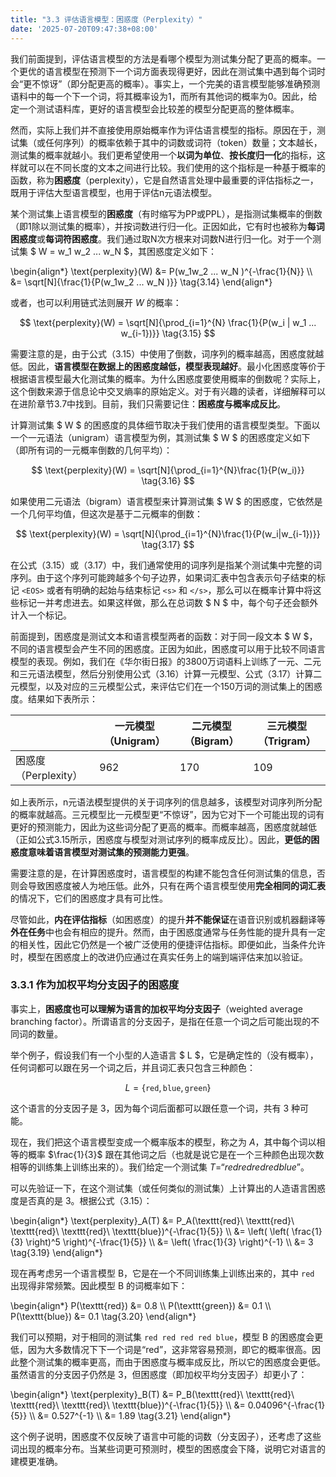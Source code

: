 ```yaml
---
title: "3.3 评估语言模型：困惑度（Perplexity）"
date: '2025-07-20T09:47:38+08:00'
---
```


我们前面提到，评估语言模型的方法是看哪个模型为测试集分配了更高的概率。一个更优的语言模型在预测下一个词方面表现得更好，因此在测试集中遇到每个词时会“更不惊讶”（即分配更高的概率）。事实上，一个完美的语言模型能够准确预测语料中的每一个下一个词，将其概率设为1，而所有其他词的概率为0。因此，给定一个测试语料库，更好的语言模型会比较差的模型分配更高的整体概率。

然而，实际上我们并不直接使用原始概率作为评估语言模型的指标。原因在于，测试集（或任何序列）的概率依赖于其中的词数或词符（token）数量；文本越长，测试集的概率就越小。我们更希望使用一个**以词为单位**、**按长度归一化**的指标，这样就可以在不同长度的文本之间进行比较。我们使用的这个指标是一种基于概率的函数，称为**困惑度**（perplexity），它是自然语言处理中最重要的评估指标之一，既用于评估大型语言模型，也用于评估n元语法模型。

某个测试集上语言模型的**困惑度**（有时缩写为PP或PPL），是指测试集概率的倒数（即1除以测试集的概率），并按词数进行归一化。正因如此，它有时也被称为**每词困惑度**或**每词符困惑度**。我们通过取N次方根来对词数N进行归一化。对于一个测试集 $ W = w_1 w_2 ... w_N $，其困惑度定义如下：

<div class="math">\begin{align*}
\text{perplexity}(W) &= P(w_1w_2 ... w_N )^{-\frac{1}{N}} \\
&= \sqrt[N]{\frac{1}{P(w_1w_2 ... w_N )}} \tag{3.14}
\end{align*}</div>

或者，也可以利用链式法则展开 $W$ 的概率：

$$
\text{perplexity}(W) = \sqrt[N]{\prod_{i=1}^{N} \frac{1}{P(w_i | w_1 ... w_{i-1})}} \tag{3.15}
$$

需要注意的是，由于公式（3.15）中使用了倒数，词序列的概率越高，困惑度就越低。因此，**语言模型在数据上的困惑度越低，模型表现越好**。最小化困惑度等价于根据语言模型最大化测试集的概率。为什么困惑度要使用概率的倒数呢？实际上，这个倒数来源于信息论中交叉熵率的原始定义。对于有兴趣的读者，详细解释可以在进阶章节3.7中找到。目前，我们只需要记住：**困惑度与概率成反比**。

计算测试集 $ W $ 的困惑度的具体细节取决于我们使用的语言模型类型。下面以一个一元语法（unigram）语言模型为例，其测试集 $ W $ 的困惑度定义如下（即所有词的一元概率倒数的几何平均）：

$$
\text{perplexity}(W) = \sqrt[N]{\prod_{i=1}^{N}\frac{1}{P(w_i)}} \tag{3.16}
$$

如果使用二元语法（bigram）语言模型来计算测试集 $ W $ 的困惑度，它依然是一个几何平均值，但这次是基于二元概率的倒数：

$$
\text{perplexity}(W) = \sqrt[N]{\prod_{i=1}^{N}\frac{1}{P(w_i|w_{i-1})}} \tag{3.17}
$$

在公式（3.15）或（3.17）中，我们通常使用的词序列是指某个测试集中完整的词序列。由于这个序列可能跨越多个句子边界，如果词汇表中包含表示句子结束的标记 `<EOS>` 或者有明确的起始与结束标记 `<s>` 和 `</s>`，那么可以在概率计算中将这些标记一并考虑进去。如果这样做，那么在总词数 $ N $ 中，每个句子还会额外计入一个标记。

前面提到，困惑度是测试文本和语言模型两者的函数：对于同一段文本 $ W $，不同的语言模型会产生不同的困惑度。正因为如此，困惑度可以用于比较不同语言模型的表现。例如，我们在《华尔街日报》的3800万词语料上训练了一元、二元和三元语法模型，然后分别使用公式（3.16）计算一元模型、公式（3.17）计算二元模型，以及对应的三元模型公式，来评估它们在一个150万词的测试集上的困惑度。结果如下表所示：

|       | 一元模型（Unigram） | 二元模型（Bigram） | 三元模型（Trigram） |
| ----- | ------------------- | ------------------ | ------------------- |
| 困惑度（Perplexity） | 962               | 170              | 109               |

如上表所示，n元语法模型提供的关于词序列的信息越多，该模型对词序列所分配的概率就越高。三元模型比一元模型更“不惊讶”，因为它对下一个可能出现的词有更好的预测能力，因此为这些词分配了更高的概率。而概率越高，困惑度就越低（正如公式3.15所示，困惑度与模型对测试序列的概率成反比）。因此，**更低的困惑度意味着语言模型对测试集的预测能力更强**。

需要注意的是，在计算困惑度时，语言模型的构建不能包含任何测试集的信息，否则会导致困惑度被人为地压低。此外，只有在两个语言模型使用**完全相同的词汇表**的情况下，它们的困惑度才具有可比性。

尽管如此，**内在评估指标**（如困惑度）的提升**并不能保证**在语音识别或机器翻译等**外在任务**中也会有相应的提升。然而，由于困惑度通常与任务性能的提升具有一定的相关性，因此它仍然是一个被广泛使用的便捷评估指标。即便如此，当条件允许时，模型在困惑度上的改进仍应通过在真实任务上的端到端评估来加以验证。

### 3.3.1 作为加权平均分支因子的困惑度

事实上，**困惑度也可以理解为语言的加权平均分支因子**（weighted average branching factor）。所谓语言的分支因子，是指在任意一个词之后可能出现的不同词的数量。

举个例子，假设我们有一个小型的人造语言 $ L $，它是确定性的（没有概率），任何词都可以跟在另一个词之后，并且词汇表只包含三种颜色：

$$
L = \{\texttt{red}, \texttt{blue}, \texttt{green}\} \tag{3.18}
$$

这个语言的分支因子是 3，因为每个词后面都可以跟任意一个词，共有 3 种可能。

现在，我们把这个语言模型变成一个概率版本的模型，称之为 $A$，其中每个词以相等的概率 $\frac{1}{3}$ 跟在其他词之后（也就是说它是在一个三种颜色出现次数相等的训练集上训练出来的）。我们给定一个测试集 $T = “red red red red blue”$。

可以先验证一下，在这个测试集（或任何类似的测试集）上计算出的人造语言困惑度是否真的是 3。根据公式（3.15）：

<div class="math">\begin{align*}
\text{perplexity}_A(T) &= P_A(\texttt{red}\ \texttt{red}\ \texttt{red}\ \texttt{red}\ \texttt{blue})^{-\frac{1}{5}} \\
&= \left( \left( \frac{1}{3} \right)^5 \right)^{-\frac{1}{5}} \\
&= \left( \frac{1}{3} \right)^{-1} \\
&= 3 \tag{3.19}
\end{align*}</div>

现在再考虑另一个语言模型 B，它是在一个不同训练集上训练出来的，其中 `red` 出现得非常频繁。因此模型 B 的词概率如下：

<div class="math">\begin{align*}
P(\texttt{red}) &= 0.8 \\
P(\texttt{green}) &= 0.1 \\
P(\texttt{blue}) &= 0.1 \tag{3.20}
\end{align*}</div>

我们可以预期，对于相同的测试集 `red red red red blue`，模型 B 的困惑度会更低，因为大多数情况下下一个词是“red”，这非常容易预测，即它的概率很高。因此整个测试集的概率更高，而由于困惑度与概率成反比，所以它的困惑度会更低。虽然语言的分支因子仍然是 3，但困惑度（即加权平均分支因子）却更小了：

<div class="math">\begin{align*}
\text{perplexity}_B(T) &= P_B(\texttt{red}\ \texttt{red}\ \texttt{red}\ \texttt{red}\ \texttt{blue})^{-\frac{1}{5}} \\
&= 0.04096^{-\frac{1}{5}} \\
&= 0.527^{-1} \\
&= 1.89 \tag{3.21}
\end{align*}</div>

这个例子说明，困惑度不仅反映了语言中可能的词数（分支因子），还考虑了这些词出现的概率分布。当某些词更可预测时，模型的困惑度会下降，说明它对语言的建模更准确。
